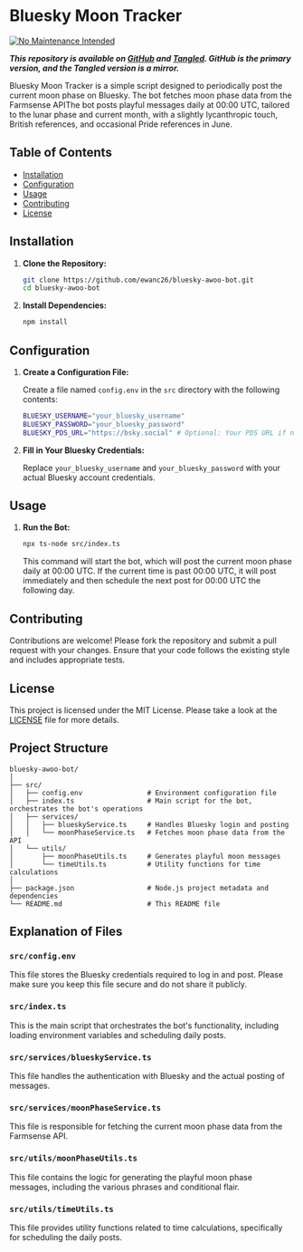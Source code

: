 # Bluesky Moon Tracker

[![No Maintenance Intended](http://unmaintained.tech/badge.svg)](http://unmaintained.tech/)

***This repository is available on [GitHub](https://github.com/ewanc26/bluesky-moon-tracker) and [Tangled](https://tangled.sh/did:plc:ofrbh253gwicbkc5nktqepol/bluesky-moon-tracker). GitHub is the primary version, and the Tangled version is a mirror.***

Bluesky Moon Tracker is a simple script designed to periodically post the current moon phase on Bluesky. The bot fetches moon phase data from the Farmsense APIThe bot posts playful messages daily at 00:00 UTC, tailored to the lunar phase and current month, with a slightly lycanthropic touch, British references, and occasional Pride references in June.

## Table of Contents

- [Installation](#installation)
- [Configuration](#configuration)
- [Usage](#usage)
- [Contributing](#contributing)
- [License](#license)

## Installation

1. **Clone the Repository:**

   ```sh
   git clone https://github.com/ewanc26/bluesky-awoo-bot.git
   cd bluesky-awoo-bot
   ```

2. **Install Dependencies:**

   ```sh
   npm install
   ```

## Configuration

1. **Create a Configuration File:**

   Create a file named `config.env` in the `src` directory with the following contents:

   ```sh
   BLUESKY_USERNAME="your_bluesky_username"
   BLUESKY_PASSWORD="your_bluesky_password"
   BLUESKY_PDS_URL="https://bsky.social" # Optional: Your PDS URL if not using bsky.social
   ```

2. **Fill in Your Bluesky Credentials:**

   Replace `your_bluesky_username` and `your_bluesky_password` with your actual Bluesky account credentials.

## Usage

1. **Run the Bot:**

   ```sh
   npx ts-node src/index.ts
   ```

   This command will start the bot, which will post the current moon phase daily at 00:00 UTC. If the current time is past 00:00 UTC, it will post immediately and then schedule the next post for 00:00 UTC the following day.

## Contributing

Contributions are welcome! Please fork the repository and submit a pull request with your changes. Ensure that your code follows the existing style and includes appropriate tests.

## License

This project is licensed under the MIT License. Please take a look at the [LICENSE](LICENSE) file for more details.

## Project Structure

```plaintext
bluesky-awoo-bot/
│
├── src/
│   ├── config.env                # Environment configuration file
│   ├── index.ts                  # Main script for the bot, orchestrates the bot's operations
│   ├── services/
│   │   ├── blueskyService.ts     # Handles Bluesky login and posting
│   │   └── moonPhaseService.ts   # Fetches moon phase data from the API
│   └── utils/
│       ├── moonPhaseUtils.ts     # Generates playful moon messages
│       └── timeUtils.ts          # Utility functions for time calculations
│
├── package.json                  # Node.js project metadata and dependencies
└── README.md                     # This README file
```

## Explanation of Files

### `src/config.env`

This file stores the Bluesky credentials required to log in and post. Please make sure you keep this file secure and do not share it publicly.

### `src/index.ts`

This is the main script that orchestrates the bot's functionality, including loading environment variables and scheduling daily posts.

### `src/services/blueskyService.ts`

This file handles the authentication with Bluesky and the actual posting of messages.

### `src/services/moonPhaseService.ts`

This file is responsible for fetching the current moon phase data from the Farmsense API.

### `src/utils/moonPhaseUtils.ts`

This file contains the logic for generating the playful moon phase messages, including the various phrases and conditional flair.

### `src/utils/timeUtils.ts`

This file provides utility functions related to time calculations, specifically for scheduling the daily posts.
